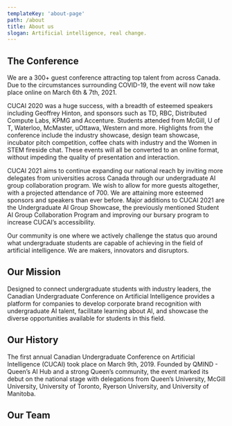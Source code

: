 ```yaml
---
templateKey: 'about-page'
path: /about
title: About us
slogan: Artificial intelligence, real change.
---
```

## The Conference
We are a 300+ guest conference attracting top talent from across Canada. Due to the circumstances surrounding COVID-19, the event will now take place online on March 6th & 7th, 2021. 

CUCAI 2020 was a huge success, with a breadth of esteemed speakers including Geoffrey Hinton, and sponsors such as TD, RBC, Distributed Compute Labs, KPMG and Accenture. Students attended from McGill, U of T, Waterloo, McMaster, uOttawa, Western and more. Highlights from the conference include the industry showcase, design team showcase, incubator pitch competition, coffee chats with industry and the Women in STEM fireside chat. These events will all be converted to an online format, without impeding the quality of presentation and interaction. 

CUCAI 2021 aims to continue expanding our national reach by inviting more delegates from universities across Canada through our undergraduate AI group collaboration program. We wish to allow for more guests altogether, with a projected attendance of 700. We are attaining more esteemed sponsors and speakers than ever before. Major additions to CUCAI 2021 are the Undergraduate AI Group Showcase, the previously mentioned Student AI Group Collaboration Program and improving our bursary program to increase CUCAI’s accessibility.

Our community is one where we actively challenge the status quo around what undergraduate students are capable of achieving in the field of artificial intelligence. We are makers, innovators and disruptors.


## Our Mission
 Designed to connect undergraduate students with industry leaders, the Canadian Undergraduate Conference on Artificial Intelligence provides a platform for companies to develop corporate brand recognition with undergraduate AI talent, facilitate learning about AI, and showcase the diverse opportunities available for students in this field.


## Our History
The first annual Canadian Undergraduate Conference on Artificial Intelligence (CUCAI) took place on March 9th, 2019. Founded by QMIND - Queen’s AI Hub and a strong Queen’s community, the event marked its debut on the national stage with delegations from Queenʼs University, McGill University, University of Toronto, Ryerson University, and University of Manitoba. 


## Our Team


